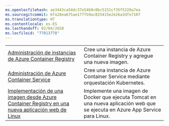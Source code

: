```yaml
---
ms.openlocfilehash: ae3443ca54dc37e54b9c0bc5151cf35f5220a7ea
ms.sourcegitcommit: 6fa28ea675ae17ffb9ac825415e2e26a3dfe7107
ms.translationtype: HT
ms.contentlocale: es-ES
ms.lasthandoff: 02/04/2020
ms.locfileid: "77013778"
---
```

|  |  |
|---------|---------|
| [Administración de instancias de Azure Container Registry][1] | Cree una instancia de Azure Container Registry y agregue una nueva imagen. | 
| [Administración de Azure Container Service][2] | Cree una instancia de Azure Container Service mediante orquestación Kubernetes. | 
| [Implementación de una imagen desde Azure Container Registry en una nueva aplicación web de Linux][3] | Implemente una imagen de Docker que ejecuta Tomcat en una nueva aplicación web que se ejecuta en Azure App Service para Linux. | 

[1]: https://github.com/Azure-Samples/acr-java-manage-azure-container-registry/
[2]: https://azure.microsoft.com/resources/samples/acs-java-manage-azure-container-service-with-kubernetes-orchestrator/
[3]: https://github.com/Azure-Samples/app-service-java-deploy-image-from-acr-to-linux/

